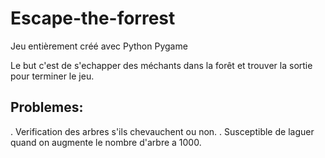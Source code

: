 # Escape-the-forrest
Jeu entièrement créé avec Python Pygame


Le but c'est de s'echapper des méchants dans la forêt et trouver la sortie pour terminer le jeu.

## Problemes:
. Verification des arbres s'ils chevauchent ou non.
. Susceptible de laguer quand on augmente le nombre d'arbre a 1000.
